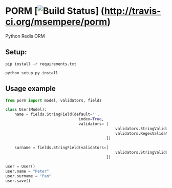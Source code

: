 # PORM [![Build Status](https://travis-ci.org/msempere/porm.svg?branch=master)] (http://travis-ci.org/msempere/porm)

Python Redis ORM

## Setup:
```
pip install -r requirements.txt
```
```
python setup.py install
```

## Usage example

```python
from porm import model, validators, fields

class User(Model):
    name = fields.StringField(default='', 
                                index=True,
                                validators= [
                                                validators.StringValidator(min_length=0, max_length=20),
                                                validators.RegexValidator('^P')
                                            ])
                                
    surname = fields.StringField(validators=[
                                                validators.StringValidator(min_length=0, max_length=20),
                                            ])

user = User()
user.name = "Peter"
user.surname = "Pan"
user.save()
```
